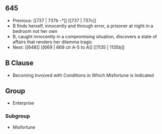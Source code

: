 ## 645
- Previous: [[737 | 737b -*]] [[737 | 737c]] 
- B finds herself, innocently and through error, a prisoner at night in a bedroom not her own
- B, caught innocently in a compromising situation, discovers a state of affairs that renders her dilemma tragic
- Next: [[648]] [[669 | 669 ch A-5 to A]] [[1135 | 1135b]] 

## B Clause
- Becoming Invoived with Conditions in Which Misfortune is Indicated

## Group
- Enterprise

### Subgroup
- Misfortune

